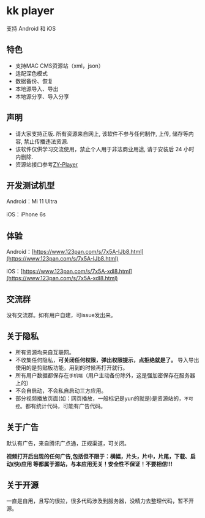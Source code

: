 # kk player

支持 Android 和 iOS

## 特色

* 支持MAC CMS资源站（xml，json）
* 适配深色模式
* 数据备份、恢复
* 本地源导入、导出
* 本地源分享、导入分享

## 声明

* 请大家支持正版. 所有资源来自网上, 该软件不参与任何制作, 上传, 储存等内容, 禁止传播违法资源.
* 该软件仅供学习交流使用，禁止个人用于非法商业用途, 请于安装后 24 小时内删除.
* 资源站接口参考[ZY-Player](https://github.com/Hunlongyu/ZY-Player)

## 开发测试机型

Android：Mi 11 Ultra

iOS：iPhone 6s


## 体验

Android：[https://www.123pan.com/s/7x5A-IJb8.html](https://www.123pan.com/s/7x5A-IJb8.html)

iOS：[https://www.123pan.com/s/7x5A-xdl8.html](https://www.123pan.com/s/7x5A-xdl8.html)

## 交流群

没有交流群。如有用户自建，可issue发出来。


## 关于隐私

* 所有资源均来自互联网。
* 不收集任何隐私，**可关闭任何权限，弹出权限提示，点拒绝就是了。** 导入导出使用的是剪贴板功能，用到的时候再打开就行。
* 所有用户数据都保存在`手机端`（用户主动备份除外，这是强加密保存在服务器上的）
* 不会自启动，不会私自启动三方应用。
* 部分视频播放页面(如：网页播放，一般标记是yun的就是)是资源站的，`不可控`。都有统计代码，可能有广告代码。

## 关于广告

默认有广告，来自腾讯广点通，正规渠道，可关闭。

**视频打开后出现的任何广告,包括但不限于：横幅，片头，片中，片尾，下载、启动(快)应用 等都属于源站，与本应用无关！安全性不保证！不要相信!!!**

## 关于开源

一直是自用，且写的很拉，很多代码涉及到服务器，没精力去整理代码，暂不开源。

